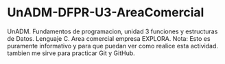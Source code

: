# UnADM-DFPR-U3-AreaComercial
UnADM.
Fundamentos de programacion, unidad 3 funciones y estructuras de Datos. Lenguaje C.
Area comercial empresa EXPLORA.
Nota: Esto es puramente informativo y para que puedan ver como realice esta actividad. tambien me sirve para practicar Git y GitHub.
